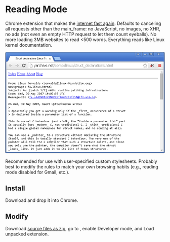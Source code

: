 Reading Mode
============

Chrome extension that makes the [internet fast again](http://idlewords.com/talks/website_obesity.htm). Defaults to canceling all requests other than the main_frame: no JavaScript, no images, no XHR, no ads (not even an empty HTTP request to let them count eyeballs). No more loading 3MB websites to read <500 words. Everything reads like Linux kernel documentation.

![](screenshot.png)

Recommended for use with user-specified custom stylesheets. Probably best to modify the rules to match your own browsing habits (e.g., reading mode disabled for Gmail, etc.).

Install
-------
Download [](readingmode.crx) and drop it into Chrome.

Modify
------
Download [source files as zip](https://github.com/srpeck/readingmode/zipball/master), go to [](chrome://extensions), enable Developer mode, and Load unpacked extension.
